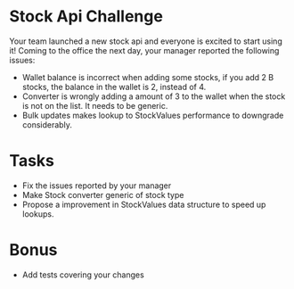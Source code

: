 # Stock Api Challenge

Your team launched a new stock api and everyone is excited to start using it! Coming to the office the next day, your manager reported the following issues:

- Wallet balance is incorrect when adding some stocks, if you add 2 B stocks, the balance in the wallet is 2, instead of 4.
- Converter is wrongly adding a amount of 3 to the wallet when the stock is not on the list. It needs to be generic.
- Bulk updates makes lookup to StockValues performance to downgrade considerably.
 
# Tasks

- Fix the issues reported by your manager
- Make Stock converter generic of stock type
- Propose a improvement in StockValues data structure to speed up lookups.

# Bonus

- Add tests covering your changes
 
  
